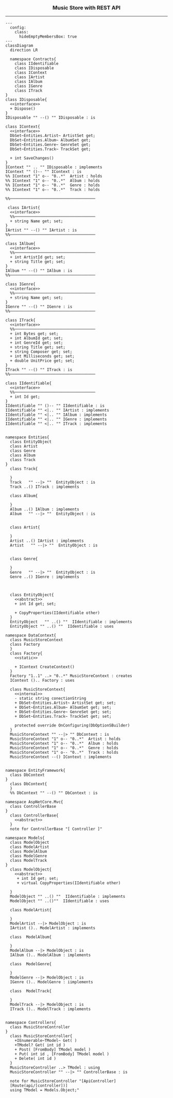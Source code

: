 ### <p align="center"> Music Store with REST API </p>
---

<!--
<div align="center">

  | `classA` |"| card.A |"| `Rel.Type` | `Link` | `Rel.Type` |"| card.B |"| `classB` | : | `LabelText` |  
  |:--------:|-|:------:|-|:----------:|:------:|:----------:|-|:------:|-|:--------:|:-:|:-----------:|

  <details><summary>

  $\scriptsize{click\ for\ more\ syntax}$
  `Relation Type`
  </summary>

  | [*Relation Types*] |${\quad\ \ }$| [*Link Types*] |
  |:------------------:|-------|:--------------:|

  |  Type  |  Description  |${\ }$|  Type  |  Description  |
  |:------:|:-------------:|------|:------:|:-------------:|
  |   <\|  |  Inheritance  |${\ }$|   --   |     Solid     |
  |   \*   |  Composition  |${\ }$|   ..   |     Dashed    |
  |   o	   |  Aggregation  |${\ }$|        |               |
  |   ->   |  Association  |${\ }$|        |               |
  |  <-	   |  Association  |${\ }$|        |               |
  |  \|>   |  Realization  |${\ }$|        |               |

  </details>

</div>
-->


```mermaid
---
  config:
    class:
      hideEmptyMembersBox: true
---
classDiagram
  direction LR

  namespace Contracts{
    class IIdentifiable
    class IDisposable
    class IContext
    class IArtist
    class IAlbum
    class IGenre
    class ITrack
}
class IDisposable{
  <<interface>>
  + Dispose()
}
IDisposable "" --() "" IDisposable : is

class IContext{
  <<interface>>
  DbSet~Entities.Artist~ ArtistSet get;
  DbSet~Entities.Album~ AlbumSet get;
  DbSet~Entities.Genre~ GenreSet get;
  DbSet~Entities.Track~ TrackSet get;

  + int SaveChanges()
}
IContext "" .. "" IDisposable : implements
IContext "" ()-- "" IContext : is
%% IContext "1" o-- "0..*"  Artist : holds
%% IContext "1" o-- "0..*"  Album : holds
%% IContext "1" o-- "0..*"  Genre : holds
%% IContext "1" o-- "0..*"  Track : holds

%%─────────────────────────────────────

 class IArtist{
  <<interface>>
  %%───────────────────────────────────
  + string Name get; set;
}
IArtist "" --() "" IArtist : is
%%─────────────────────────────────────

class IAlbum{
  <<interface>>
  %%───────────────────────────────────
  + int ArtistId get; set;
  + string Title get; set;
}
IAlbum "" --() "" IAlbum : is
%%─────────────────────────────────────

class IGenre{
  <<interface>>
  %%───────────────────────────────────
  + string Name get; set;
}
IGenre "" --() "" IGenre : is
%%─────────────────────────────────────

class ITrack{
  <<interface>>
  %%───────────────────────────────────
  + int Bytes get; set;
  + int AlbumId get; set;
  + int GenreId get; set;
  + string Title get; set;
  + string Composer get; set;
  + int Milliseconds get; set;
  + double UnitPrice get; set;
}
ITrack "" --() "" ITrack : is
%%─────────────────────────────────────

class IIdentifiable{
  <<interface>>
  %%───────────────────────────────────
  + int Id get;
}
IIdentifiable "" ()-- "" IIdentifiable : is
IIdentifiable "" <|.. "" IArtist : implements
IIdentifiable "" <|.. "" IAlbum : implements
IIdentifiable "" <|.. "" IGenre : implements
IIdentifiable "" <|.. "" ITrack : implements


namespace Entities{
  class EntityObject
  class Artist
  class Genre
  class Album
  class Track
}
  class Track{

  }
  Track   "" --|> ""  EntityObject : is
  Track ..() ITrack : implements

  class Album{

  }
  Album ..() IAlbum : implements
  Album   "" --|> ""  EntityObject : is


  class Artist{

  }
  Artist ..() IArtist : implements
  Artist   "" --|> ""  EntityObject : is


  class Genre{

  }
  Genre   "" --|> ""  EntityObject : is
  Genre ..() IGenre : implements



  class EntityObject{
    <<abstract>>
    + int Id get; set;

    + CopyProperties(IIdentifiable other)
  }
  EntityObject   "" ..() ""  IIdentifiable : implements
  EntityObject "" ..() ""  IIdentifiable : uses

namespace DataContext{
  class MusicStoreContext
  class Factory
  }
  class Factory{
    <<static>>

    + IContext CreateContext()
  }
  Factory "1..1" ..> "0..*" MusicStoreContext : creates
  IContext ().. Factory : uses

  class MusicStoreContext{
    <<internal>>
    - static string conectionString
    + DbSet~Entities.Artist~ ArtistSet get; set;
    + DbSet~Entities.Album~ AlbumSet get; set;
    + DbSet~Entities.Genre~ GenreSet get; set;
    + DbSet~Entities.Track~ TrackSet get; set;

    protected override OnConfiguring(DbOptionSBuilder)
  }
  MusicStoreContext "" --|> "" DbContext : is
  MusicStoreContext "1" o-- "0..*"  Artist : holds
  MusicStoreContext "1" o-- "0..*"  Album : holds
  MusicStoreContext "1" o-- "0..*"  Genre : holds
  MusicStoreContext "1" o-- "0..*"  Track : holds
  MusicStoreContext --() IContext : implements


namespace EntityFramework{
  class DbContext
}
  class DbContext{
  }
  %% DbContext "" --() "" DbContext : is

namespace AspNetCore.Mvc{
  class ControllerBase
}
  class ControllerBase{
    <<abstract>>
  }
  note for ControllerBase "[ Controller ]"

namespace Models{
  class ModelObject
  class ModelArtist
  class ModelAlbum
  class ModelGenre
  class ModelTrack
}
  class ModelObject{
    <<abstract>>
     + int Id get; set;
     + virtual CopyProperties(IIdentifiable other)

  }
  ModelObject "" ..() ""  IIdentifiable : implements
  ModelObject "" ..()""  IIdentifiable : uses

  class ModelArtist{

  }
  ModelArtist --|> ModelObject : is
  IArtist ().. ModelArtist : implements

  class  ModelAlbum{

  }
  ModelAlbum --|> ModelObject : is
  IAlbum ().. ModelAlbum : implements

  class  ModelGenre{

  }
  ModelGenre --|> ModelObject : is
  IGenre ().. ModelGenre : iimplements

  class  ModelTrack{

  }
  ModelTrack --|> ModelObject : is
  ITrack ().. ModelTrack : implements


namespace Controllers{
  class MusicStoreController
}
  class MusicStoreController{
    +IEnumerable~TModel~ Get( )
    +TModel? Get( int id )
    + Post( [FromBody] TModel model )
    + Put( int id , [FromBody] TModel model )
    + Delete( int id )
  }
  MusicStoreController ..> TModel : using
  MusicStoreController "" --|> "" ControllerBase : is

  note for MusicStoreController "[ApiController]
  [Route(api/[controller])]
  using TModel = Models.Object;"

```